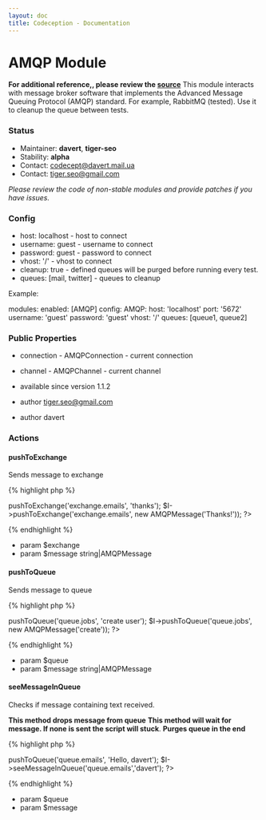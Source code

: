 ```yaml
---
layout: doc
title: Codeception - Documentation
---
```


# AMQP Module
**For additional reference,, please review the [source](https://github.com/Codeception/Codeception/tree/master/src/Codeception/Module/AMQP)**
This module interacts with message broker software that implements
the Advanced Message Queuing Protocol (AMQP) standard. For example, RabbitMQ (tested).
Use it to cleanup the queue between tests.

### Status
* Maintainer: **davert**, **tiger-seo**
* Stability: **alpha**
* Contact: codecept@davert.mail.ua
* Contact: tiger.seo@gmail.com

*Please review the code of non-stable modules and provide patches if you have issues.*

### Config

* host: localhost - host to connect
* username: guest - username to connect
* password: guest - password to connect
* vhost: '/' - vhost to connect
* cleanup: true - defined queues will be purged before running every test.
* queues: [mail, twitter] - queues to cleanup

Example:

modules:
     enabled: [AMQP]
     config:
        AMQP:
           host: 'localhost'
           port: '5672'
           username: 'guest'
           password: 'guest'
           vhost: '/'
           queues: [queue1, queue2]

### Public Properties

* connection - AMQPConnection - current connection
* channel - AMQPChannel - current channel

 * available since version 1.1.2
 * author tiger.seo@gmail.com
 * author davert

### Actions


#### pushToExchange


Sends message to exchange

{% highlight php %}

<?php
$I->pushToExchange('exchange.emails', 'thanks');
$I->pushToExchange('exchange.emails', new AMQPMessage('Thanks!'));
?>

{% endhighlight %}

 * param $exchange
 * param $message string|AMQPMessage


#### pushToQueue


Sends message to queue

{% highlight php %}

<?php
$I->pushToQueue('queue.jobs', 'create user');
$I->pushToQueue('queue.jobs', new AMQPMessage('create'));
?>

{% endhighlight %}

 * param $queue
 * param $message string|AMQPMessage


#### seeMessageInQueue


Checks if message containing text received.

**This method drops message from queue**
**This method will wait for message. If none is sent the script will stuck**.
**Purges queue in the end**

{% highlight php %}

<?php
$I->pushToQueue('queue.emails', 'Hello, davert');
$I->seeMessageInQueue('queue.emails','davert');
?>

{% endhighlight %}

 * param $queue
 * param $message
